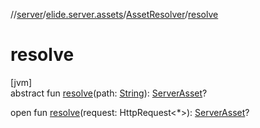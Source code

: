 //[server](../../../index.md)/[elide.server.assets](../index.md)/[AssetResolver](index.md)/[resolve](resolve.md)

# resolve

[jvm]\
abstract fun [resolve](resolve.md)(path: [String](https://kotlinlang.org/api/latest/jvm/stdlib/kotlin/-string/index.html)): [ServerAsset](../-server-asset/index.md)?

open fun [resolve](resolve.md)(request: HttpRequest&lt;*&gt;): [ServerAsset](../-server-asset/index.md)?
